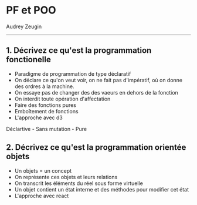 # PF et POO

Audrey Zeugin

------

## 1. Décrivez ce qu'est la programmation fonctionelle

- Paradigme de programmation de type déclaratif
- On déclare ce qu'on veut voir, on ne fait pas d'impératif, où on donne des ordres à la machine.
- On essaye pas de changer des des vaeurs en dehors de la fonction
- On interdit toute opération d'affectation
- Faire des fonctions pures
- Emboîtement de fonctions
- L'approche avec d3

Déclartive - Sans mutation - Pure

## 2. Décrivez ce qu'est la programmation orientée objets

- Un objets = un concept
- On représente ces objets et leurs relations
- On transcrit les éléments du réel sous forme virtuelle
- Un objet contient un état interne et des méthodes pour modifier cet état
- L'approche avec react